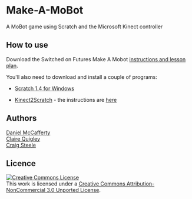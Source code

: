 Make-A-MoBot
============

A MoBot game using Scratch and the Microsoft Kinect controller <br/>


## How to use 
Download the Switched on Futures Make A Mobot [instructions and lesson plan](http://www.coderdojoscotland.com/files/makeamobot_lessonplan.pdf).
	

You'll also need to download and install a couple of programs:

*   [Scratch 1.4 for Windows](http://scratch.mit.edu/scratch_1.4/)

*   [Kinect2Scratch](http://scratch.saorog.com) - the instructions are [here](http://scratch.saorog.com/setup.pdf)



## Authors 
[Daniel McCafferty](https://github.com/dan-mcc) <br/>
[Claire Quigley](https://github.com/alcluith) <br/>
[Craig Steele](https://github.com/craig88) <br/>


## Licence

<a rel="license" href="http://creativecommons.org/licenses/by-nc/3.0/deed.en_US"><img alt="Creative Commons License" style="border-width:0" src="http://i.creativecommons.org/l/by-nc/3.0/88x31.png" /></a><br />This work is licensed under a <a rel="license" href="http://creativecommons.org/licenses/by-nc/3.0/deed.en_US">Creative Commons Attribution-NonCommercial 3.0 Unported License</a>.



